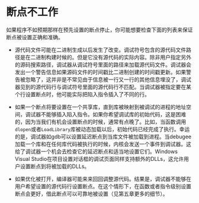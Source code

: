 # 断点不工作

如果程序不如预期那样在预先设置的断点停止，你可能想要检查下面的列表来保证断点被设置正确和准确。

- 源代码文件可能在二进制生成以后发生了改变。调试符号包含的源代码文件路径是在二进制构建时候的。但是它没有源代码的实际内容。除非用户指定另外的源码搜索路径，调试器从调试符号里面的路径来加载源代码文件。调试器会发出一个警告信息如果源码文件的时间戳比二进制创建的时间戳更新。如果警告被忽略了，这并非是不常见由于信息被一行又一行的其他信息埋没了，调试器见到的源代码行与调试符号里面的源代码行不匹配。当调试器被指定要在某个行设置断点时，他可能实际把陷入指令插入了不同的行。

- 如果一个断点将要设置在一个共享库，直到库被映射到被调试的进程的地址空间，调试器不能够插入陷入指令。如果你希望调试库的初始代码，这是困难的，因为当我们有机会设置断点的时候，通常有点晚了。比如，当函数调用`dlopen`或者`LoadLibrary`库被动态加载以后，初始代码已经完成了执行。幸运的是，调试器如gdb可以设置延迟断点到当库文件被加载到进程。当debugee加载一个库和在任何库代码被执行的时候，内核会发送一个事件到调试器。这给了调试器一个机会去检查它的延迟断点和适当地设置它们。Windows Visual Studio在项目设置对话框的调试页面同样支持额外的DLLs，这允许用户设置断点到将被加载的DLLs。

- 如果优化被打开，编译器可能来来回回调整源代码。结果是，调试器不能够在用户希望设置的源代码行设置断点。在这个情形下，在函数或者指令级别设置断点会更好，借此断点可以可靠地被设置（见第五章更多的细节）。
